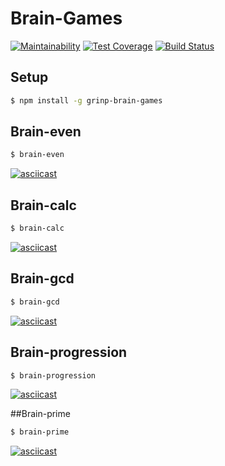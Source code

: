 # Brain-Games

[![Maintainability](https://api.codeclimate.com/v1/badges/2780aa72c2e276d98056/maintainability)](https://codeclimate.com/github/nickolay5891/frontend-project-lvl1/maintainability)
[![Test Coverage](https://api.codeclimate.com/v1/badges/2780aa72c2e276d98056/test_coverage)](https://codeclimate.com/github/nickolay5891/frontend-project-lvl1/test_coverage)
[![Build Status](https://travis-ci.org/nickolay5891/frontend-project-lvl1.svg?branch=master)](https://travis-ci.org/nickolay5891/frontend-project-lvl1)

## Setup

```sh
$ npm install -g grinp-brain-games
```

## Brain-even

```sh
$ brain-even
```

[![asciicast](https://asciinema.org/a/1QMyjYbjCTRuXfp8lmJiawd4h.svg)](https://asciinema.org/a/1QMyjYbjCTRuXfp8lmJiawd4h)

## Brain-calc

```sh
$ brain-calc
```

[![asciicast](https://asciinema.org/a/e4x1uzutvorgufUVuZmbXulan.svg)](https://asciinema.org/a/e4x1uzutvorgufUVuZmbXulan)

## Brain-gcd

```sh
$ brain-gcd
```

[![asciicast](https://asciinema.org/a/U0fOVRQa85oFPPHohxIkSdphg.svg)](https://asciinema.org/a/U0fOVRQa85oFPPHohxIkSdphg)

## Brain-progression

```sh
$ brain-progression
```

[![asciicast](https://asciinema.org/a/KNogQ4P35udQH6njAdb994NOK.svg)](https://asciinema.org/a/KNogQ4P35udQH6njAdb994NOK)

##Brain-prime

```sh
$ brain-prime
```

[![asciicast](https://asciinema.org/a/dEOOCowH7TEGBRnhpYPCkC8Gh.svg)](https://asciinema.org/a/dEOOCowH7TEGBRnhpYPCkC8Gh)
